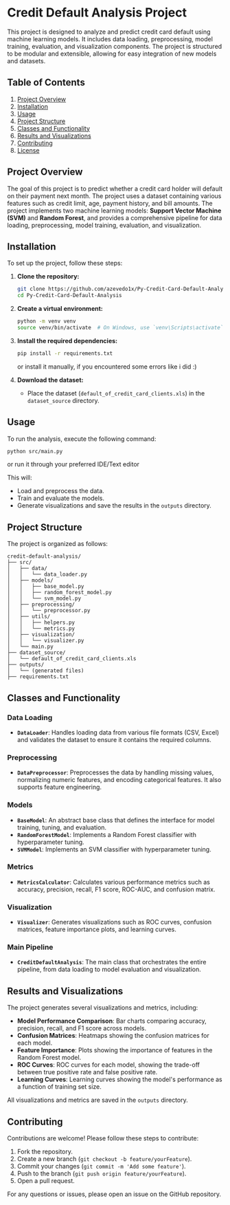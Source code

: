 # Credit Default Analysis Project

This project is designed to analyze and predict credit card default using machine learning models. It includes data loading, preprocessing, model training, evaluation, and visualization components. The project is structured to be modular and extensible, allowing for easy integration of new models and datasets.

## Table of Contents
1. [Project Overview](#project-overview)
2. [Installation](#installation)
3. [Usage](#usage)
4. [Project Structure](#project-structure)
5. [Classes and Functionality](#classes-and-functionality)
6. [Results and Visualizations](#results-and-visualizations)
7. [Contributing](#contributing)
8. [License](#license)

## Project Overview

The goal of this project is to predict whether a credit card holder will default on their payment next month. The project uses a dataset containing various features such as credit limit, age, payment history, and bill amounts. The project implements two machine learning models: **Support Vector Machine (SVM)** and **Random Forest**, and provides a comprehensive pipeline for data loading, preprocessing, model training, evaluation, and visualization.

## Installation

To set up the project, follow these steps:

1. **Clone the repository:**
   ```bash
   git clone https://github.com/azevedo1x/Py-Credit-Card-Default-Analysis.git
   cd Py-Credit-Card-Default-Analysis
   ```

2. **Create a virtual environment:**
   ```bash
   python -m venv venv
   source venv/bin/activate  # On Windows, use `venv\Scripts\activate`
   ```

3. **Install the required dependencies:**
   ```bash
   pip install -r requirements.txt
   ```
   or install it manually, if you encountered some errors like i did :)


4. **Download the dataset:**
   - Place the dataset (`default_of_credit_card_clients.xls`) in the `dataset_source` directory.

## Usage

To run the analysis, execute the following command:

```bash
python src/main.py
```
or run it through your preferred IDE/Text editor

This will:
- Load and preprocess the data.
- Train and evaluate the models.
- Generate visualizations and save the results in the `outputs` directory.

## Project Structure

The project is organized as follows:

```
credit-default-analysis/
├── src/
│   ├── data/
│   │   └── data_loader.py
│   ├── models/
│   │   ├── base_model.py
│   │   ├── random_forest_model.py
│   │   └── svm_model.py
│   ├── preprocessing/
│   │   └── preprocessor.py
│   ├── utils/
│   │   ├── helpers.py
│   │   └── metrics.py
│   ├── visualization/
│   │   └── visualizer.py
│   └── main.py
├── dataset_source/
│   └── default_of_credit_card_clients.xls
├── outputs/
│   └── (generated files)
├── requirements.txt
```

## Classes and Functionality

### Data Loading
- **`DataLoader`**: Handles loading data from various file formats (CSV, Excel) and validates the dataset to ensure it contains the required columns.

### Preprocessing
- **`DataPreprocessor`**: Preprocesses the data by handling missing values, normalizing numeric features, and encoding categorical features. It also supports feature engineering.

### Models
- **`BaseModel`**: An abstract base class that defines the interface for model training, tuning, and evaluation.
- **`RandomForestModel`**: Implements a Random Forest classifier with hyperparameter tuning.
- **`SVMModel`**: Implements an SVM classifier with hyperparameter tuning.

### Metrics
- **`MetricsCalculator`**: Calculates various performance metrics such as accuracy, precision, recall, F1 score, ROC-AUC, and confusion matrix.

### Visualization
- **`Visualizer`**: Generates visualizations such as ROC curves, confusion matrices, feature importance plots, and learning curves.

### Main Pipeline
- **`CreditDefaultAnalysis`**: The main class that orchestrates the entire pipeline, from data loading to model evaluation and visualization.

## Results and Visualizations

The project generates several visualizations and metrics, including:
- **Model Performance Comparison**: Bar charts comparing accuracy, precision, recall, and F1 score across models.
- **Confusion Matrices**: Heatmaps showing the confusion matrices for each model.
- **Feature Importance**: Plots showing the importance of features in the Random Forest model.
- **ROC Curves**: ROC curves for each model, showing the trade-off between true positive rate and false positive rate.
- **Learning Curves**: Learning curves showing the model's performance as a function of training set size.

All visualizations and metrics are saved in the `outputs` directory.

## Contributing

Contributions are welcome! Please follow these steps to contribute:
1. Fork the repository.
2. Create a new branch (`git checkout -b feature/yourFeature`).
3. Commit your changes (`git commit -m 'Add some feature'`).
4. Push to the branch (`git push origin feature/yourFeature`).
5. Open a pull request.

For any questions or issues, please open an issue on the GitHub repository.

